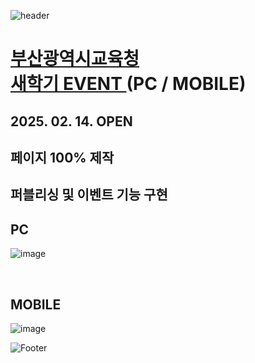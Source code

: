 ![header](https://capsule-render.vercel.app/api?type=wave&color=auto&height=150&section=header&text=2025.%2002.%2012%20-%2002.%2013&fontSize=60)

# <a href="https://onlinepage.co.kr/2025nsgn/"> 부산광역시교육청 <br> 새학기 EVENT </a> (PC / MOBILE)
## 2025. 02. 14. OPEN
## 페이지 100% 제작 <br>
## 퍼블리싱 및 이벤트 기능 구현

## PC
![image](https://github.com/user-attachments/assets/c9dee5b7-b1e1-4bad-9554-41e08733a398)

 <br>

## MOBILE
![image](https://github.com/user-attachments/assets/f910a6e1-6544-43de-a397-19683a9fec4a)




![Footer](https://capsule-render.vercel.app/api?type=waving&color=auto&height=200&section=footer)









